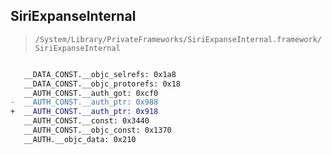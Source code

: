 ## SiriExpanseInternal

> `/System/Library/PrivateFrameworks/SiriExpanseInternal.framework/SiriExpanseInternal`

```diff

   __DATA_CONST.__objc_selrefs: 0x1a8
   __DATA_CONST.__objc_protorefs: 0x18
   __AUTH_CONST.__auth_got: 0xcf0
-  __AUTH_CONST.__auth_ptr: 0x988
+  __AUTH_CONST.__auth_ptr: 0x918
   __AUTH_CONST.__const: 0x3440
   __AUTH_CONST.__objc_const: 0x1370
   __AUTH.__objc_data: 0x210

```
